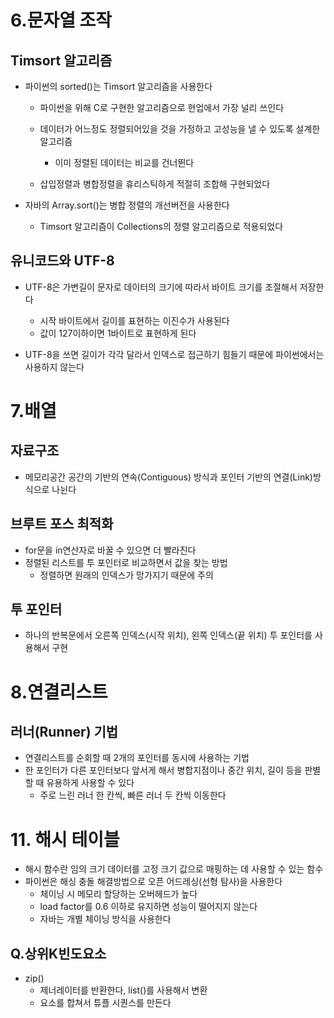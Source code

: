 # 6.문자열 조작
## Timsort 알고리즘
- 파이썬의 sorted()는 Timsort 알고리즘을 사용한다
  - 파이썬을 위해 C로 구현한 알고리즘으로 현업에서 가장 널리 쓰인다
  - 데이터가 어느정도 정렬되어있을 것을 가정하고 고성능을 낼 수 있도록 설계한 알고리즘
    - 이미 정렬된 데이터는 비교를 건너뛴다  
 
  - 삽입정렬과 병합정렬을 휴리스틱하게 적절히 조합해 구현되었다

- 자바의 Array.sort()는 병합 정렬의 개선버전을 사용한다 
  - Timsort 알고리즘이 Collections의 정렬 알고리즘으로 적용되었다


## 유니코드와 UTF-8
- UTF-8은 가변길이 문자로 데이터의 크기에 따라서 바이트 크기를 조절해서 저장한다
  - 시작 바이트에서 길이를 표현하는 이진수가 사용된다
  - 값이 127이하이면 1바이트로 표현하게 된다

- UTF-8을 쓰면 길이가 각각 달라서 인덱스로 접근하기 힘들기 때문에 파이썬에서는 사용하지 않는다

# 7.배열
## 자료구조
- 메모리공간 공간의 기반의 연속(Contiguous) 방식과 포인터 기반의 연결(Link)방식으로 나뉜다

## 브루트 포스 최적화
- for문을 in연산자로 바꿀 수 있으면 더 빨라진다
- 정렬된 리스트를 투 포인터로 비교하면서 값을 찾는 방법
  - 정렬하면 원래의 인덱스가 망가지기 때문에 주의

## 투 포인터
- 하나의 반복문에서 오른쪽 인덱스(시작 위치), 왼쪽 인덱스(끝 위치) 투 포인터를 사용해서 구현

# 8.연결리스트
## 러너(Runner) 기법
- 연결리스트를 순회할 때 2개의 포인터를 동시에 사용하는 기법
- 한 포인터가 다른 포인터보다 앞서게 해서 병합지점이나 중간 위치, 길이 등을 판별할 때 유용하게 사용할 수 있다
  - 주로 느린 러너 한 칸씩, 빠른 러너 두 칸씩 이동한다

# 11. 해시 테이블
- 해시 함수란 임의 크기 데이터를 고정 크기 값으로 매핑하는 데 사용할 수 있는 함수 
- 파이썬은 해싱 충돌 해결방법으로 오픈 어드레싱(선형 탐사)을 사용한다 
  - 체이닝 시 메모리 할당하는 오버헤드가 높다
  - load factor를 0.6 이하로 유지하면 성능이 떨어지지 않는다
  - 자바는 개별 체이닝 방식을 사용한다

## Q.상위K빈도요소
- zip() 
  - 제너레이터를 반환한다, list()를 사용해서 변환
  - 요소를 합쳐서 튜플 시퀀스를 만든다
